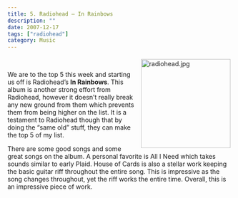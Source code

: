 ```yaml
---
title: 5. Radiohead – In Rainbows
description: ""
date: 2007-12-17
tags: ["radiohead"]
category: Music
---
```



<p><img src="https://web.archive.org/web/20131211093735im_/http://mytungsten.net/wp-content//uploads/2007/12/radiohead.jpg" alt="radiohead.jpg" border="0" width="200" height="200" align="right" style="padding: 5px;"><br>

We are to the top 5 this week and starting us off is Radiohead’s **In Rainbows**.  This album is another strong effort from Radiohead, however it doesn’t really break any new ground from them which prevents them from being higher on the list.  It is a testament to Radiohead though that by doing the “same old” stuff, they can make the top 5 of my list.</p>

<p>There are some good songs and some great songs on the album.  A personal favorite is All I Need which takes sounds similar to early Plaid.  House of Cards is also a stellar work keeping the basic guitar riff throughout the entire song.  This is impressive as the song changes throughout, yet the riff works the entire time.  Overall, this is an impressive piece of work.</p>
